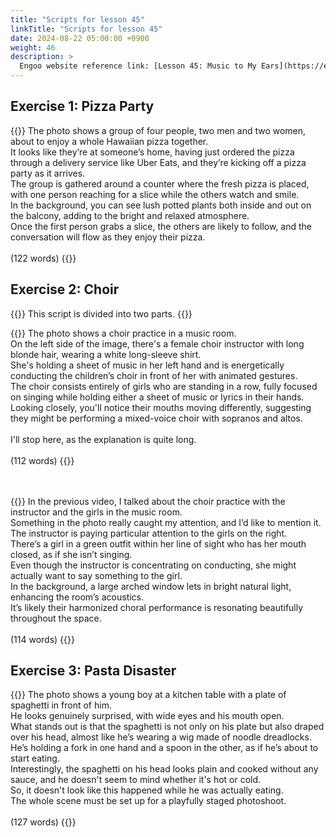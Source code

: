 ```yaml
---
title: "Scripts for lesson 45"
linkTitle: "Scripts for lesson 45"
date: 2024-08-22 05:00:00 +0900
weight: 46
description: >
  Engoo website reference link: [Lesson 45: Music to My Ears](https://engoo.com/app/lessons/describing-pictures-intermediate-describing-pictures-music-to-my-ears/II-rPE0eEeeCKK_NNc405w?category_id=P_HriMOnEeifo0O-yMP42w&course_id=ZZasjsOnEeiHZVOMC0VfdA)
---
```


## Exercise 1: Pizza Party

{{<card header="**Script**">}}
The photo shows a group of four people, two men and two women, about to enjoy a whole Hawaiian pizza together. <br/>
It looks like they’re at someone’s home, having just ordered the pizza through a delivery service like Uber Eats, and they’re kicking off a pizza party as it arrives. <br/>
The group is gathered around a counter where the fresh pizza is placed, with one person reaching for a slice while the others watch and smile. <br/>
In the background, you can see lush potted plants both inside and out on the balcony, adding to the bright and relaxed atmosphere. <br/>
Once the first person grabs a slice, the others are likely to follow, and the conversation will flow as they enjoy their pizza.<br/>
<br/>
(122 words)
{{</card>}}


## Exercise 2: Choir

{{<alert>}}
This script is divided into two parts.
{{</alert>}}

{{<card header="**1st script**">}}
The photo shows a choir practice in a music room.<br/>
On the left side of the image, there's a female choir instructor with long blonde hair, wearing a white long-sleeve shirt. <br/>
She's holding a sheet of music in her left hand and is energetically conducting the children’s choir in front of her with animated gestures.<br/>
The choir consists entirely of girls who are standing in a row, fully focused on singing while holding either a sheet of music or lyrics in their hands. <br/>
Looking closely, you'll notice their mouths moving differently, suggesting they might be performing a mixed-voice choir with sopranos and altos. <br/>
<br/>
I'll stop here, as the explanation is quite long.<br/>
<br/>
(112 words)
{{</card>}}

　

{{<card header="**2nd script**">}}
In the previous video, I talked about the choir practice with the instructor and the girls in the music room.<br/>
Something in the photo really caught my attention, and I’d like to mention it.<br/>
The instructor is paying particular attention to the girls on the right. <br/>
There’s a girl in a green outfit within her line of sight who has her mouth closed, as if she isn’t singing. <br/>
Even though the instructor is concentrating on conducting, she might actually want to say something to the girl.<br/>
In the background, a large arched window lets in bright natural light, enhancing the room’s acoustics. <br/>
It’s likely their harmonized choral performance is resonating beautifully throughout the space.<br/>
<br/>
(114 words)
{{</card>}}



## Exercise 3: Pasta Disaster

{{<card header="**Script**">}}
The photo shows a young boy at a kitchen table with a plate of spaghetti in front of him.<br/>
He looks genuinely surprised, with wide eyes and his mouth open.<br/>
What stands out is that the spaghetti is not only on his plate but also draped over his head, almost like he’s wearing a wig made of noodle dreadlocks.<br/>
He’s holding a fork in one hand and a spoon in the other, as if he’s about to start eating.<br/>
Interestingly, the spaghetti on his head looks plain and cooked without any sauce, and he doesn't seem to mind whether it's hot or cold. <br/>
So, it doesn't look like this happened while he was actually eating. <br/>
The whole scene must be set up for a playfully staged photoshoot.<br/>
<br/>
(127 words)
{{</card>}}

